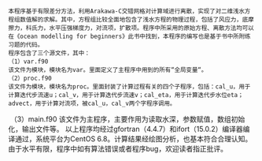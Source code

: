     本程序基于有限差分方法，利用Arakawa-C交错网格对计算域进行离散，实现了对二维浅水方程组数值解的求解。其中，方程组比较全面地包含了浅水方程的物理过程，包括了风应力，底摩擦力，科氏力，水平压强梯度力，对流项，扩散项。程序中所采用的原始方程、离散方法均可以在《ocean modelling for beginners》此书中找到，本程序的编写也是基于书中所附练习题的代码。
    程序包含了三个源文件，其中：
    （1）var.f90
    该文件为模块，模块名为var。里面定义了主程序中用到的所有“全局变量“。
    （2）proc.f90
    该文件为模块，模块名为proc。里面封装了计算过程有关的四个子程序，包括：cal_u，用于计算迭代步流速u；cal_v，用于计算迭代步流速v；cal_eta，用于计算迭代步水位eta；advect，用于计算对流项，被cal_u，cal_v两个字程序调用。
    （3）main.f90
    该文件为主程序，主要作用为读取水深，参数赋值，数组初始化，输出文件等。
    以上程序均经过gfortran（4.4.7）和ifort（15.0.2）编译器编译通过，系统平台为CentOS 6.8。计算结果经绘图分析，也基本符合合理认知。由于水平有限，程序中如有算法错误或者程序bug，欢迎读者指正批评。
